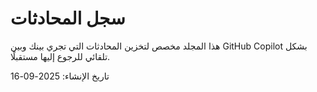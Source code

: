# سجل المحادثات

هذا المجلد مخصص لتخزين المحادثات التي تجري بينك وبين GitHub Copilot بشكل تلقائي للرجوع إليها مستقبلًا.

تاريخ الإنشاء: 2025-09-16
